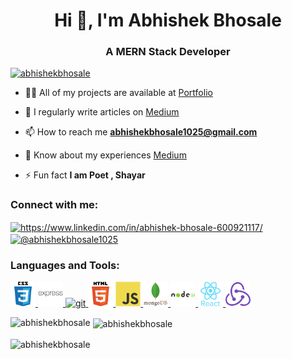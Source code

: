 <h1 align="center">Hi 👋, I'm Abhishek Bhosale</h1>
<h3 align="center">A MERN Stack Developer</h3>

<p align="left"> <a href="https://github.com/ryo-ma/github-profile-trophy"><img src="https://github-profile-trophy.vercel.app/?username=abhishekbhosale1025" alt="abhishekbhosale" /></a> </p>

- 👨‍💻 All of my projects are available at <a href='https://abhishek-bhosale-portfolio.netlify.app/'>Portfolio</a>

- 📝 I regularly write articles on <a href='https://medium.com/@abhishekbhosale1025'>Medium</a>

- 📫 How to reach me **abhishekbhosale1025@gmail.com**

- 📄 Know about my experiences <a href='https://drive.google.com/file/d/10hmZjj_8caclKCf4WEP0CoUM2mL9mTcA/view'>Medium</a>

- ⚡ Fun fact **I am Poet , Shayar**

<h3 align="left">Connect with me:</h3>
<p align="left">
<a href="https://linkedin.com/in/https://www.linkedin.com/in/abhishek-bhosale-600921117/" target="blank"><img align="center" src="https://raw.githubusercontent.com/rahuldkjain/github-profile-readme-generator/master/src/images/icons/Social/linked-in-alt.svg" alt="https://www.linkedin.com/in/abhishek-bhosale-600921117/" height="30" width="40" /></a>
<a href="https://medium.com/@abhishekbhosale1025" target="blank"><img align="center" src="https://raw.githubusercontent.com/rahuldkjain/github-profile-readme-generator/master/src/images/icons/Social/medium.svg" alt="@abhishekbhosale1025" height="30" width="40" /></a>
</p>

<h3 align="left">Languages and Tools:</h3>
<p align="left"> <a href="https://www.w3schools.com/css/" target="_blank" rel="noreferrer"> <img src="https://raw.githubusercontent.com/devicons/devicon/master/icons/css3/css3-original-wordmark.svg" alt="css3" width="40" height="40"/> </a> <a href="https://expressjs.com" target="_blank" rel="noreferrer"> <img src="https://raw.githubusercontent.com/devicons/devicon/master/icons/express/express-original-wordmark.svg" alt="express" width="40" height="40"/> </a> <a href="https://git-scm.com/" target="_blank" rel="noreferrer"> <img src="https://www.vectorlogo.zone/logos/git-scm/git-scm-icon.svg" alt="git" width="40" height="40"/> </a> <a href="https://www.w3.org/html/" target="_blank" rel="noreferrer"> <img src="https://raw.githubusercontent.com/devicons/devicon/master/icons/html5/html5-original-wordmark.svg" alt="html5" width="40" height="40"/> </a> <a href="https://developer.mozilla.org/en-US/docs/Web/JavaScript" target="_blank" rel="noreferrer"> <img src="https://raw.githubusercontent.com/devicons/devicon/master/icons/javascript/javascript-original.svg" alt="javascript" width="40" height="40"/> </a> <a href="https://www.mongodb.com/" target="_blank" rel="noreferrer"> <img src="https://raw.githubusercontent.com/devicons/devicon/master/icons/mongodb/mongodb-original-wordmark.svg" alt="mongodb" width="40" height="40"/> </a> <a href="https://nodejs.org" target="_blank" rel="noreferrer"> <img src="https://raw.githubusercontent.com/devicons/devicon/master/icons/nodejs/nodejs-original-wordmark.svg" alt="nodejs" width="40" height="40"/> </a> <a href="https://reactjs.org/" target="_blank" rel="noreferrer"> <img src="https://raw.githubusercontent.com/devicons/devicon/master/icons/react/react-original-wordmark.svg" alt="react" width="40" height="40"/> </a> <a href="https://redux.js.org" target="_blank" rel="noreferrer"> <img src="https://raw.githubusercontent.com/devicons/devicon/master/icons/redux/redux-original.svg" alt="redux" width="40" height="40"/> </a> </p>

<p><img align="left" src="https://github-readme-stats.vercel.app/api/top-langs?username=abhishekbhosale1025&show_icons=true&locale=en&layout=compact" alt="abhishekbhosale" /></p>

<p>&nbsp;<img align="center" src="https://github-readme-stats.vercel.app/api?username=abhishekbhosale1025&show_icons=true&locale=en" alt="abhishekbhosale" /></p>

<p><img align="center" src="https://github-readme-streak-stats.herokuapp.com/?user=abhishekbhosale1025&" alt="abhishekbhosale" /></p>
